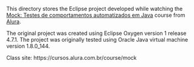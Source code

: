 <p>This directory stores the Eclipse project developed while watching the <a href="https://cursos.alura.com.br/course/mock">Mock: Testes de comportamentos automatizados em Java</a> course from <a href="alura.com.br">Alura</a>.</p>
<p>The original project was created using Eclipse Oxygen version 1 release 4.7.1. The project was originally tested using Oracle Java virtual machine  version 1.8.0_144.</p>
<p>Class site: https://cursos.alura.com.br/course/mock</p>
